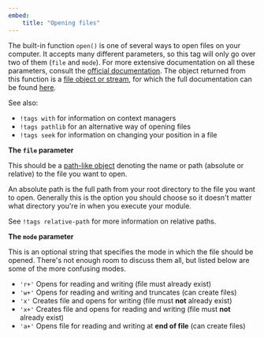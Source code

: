 ```yaml
---
embed:
    title: "Opening files"
---
```

The built-in function `open()` is one of several ways to open files on your computer. It accepts many different parameters, so this tag will only go over two of them (`file` and `mode`). For more extensive documentation on all these parameters, consult the [official documentation](https://docs.python.org/3/library/functions.html#open). The object returned from this function is a [file object or stream](https://docs.python.org/3/glossary.html#term-file-object), for which the full documentation can be found [here](https://docs.python.org/3/library/io.html#io.TextIOBase).

See also:  
- `!tags with` for information on context managers  
- `!tags pathlib` for an alternative way of opening files  
- `!tags seek` for information on changing your position in a file  

**The `file` parameter**

This should be a [path-like object](https://docs.python.org/3/glossary.html#term-path-like-object) denoting the name or path (absolute or relative) to the file you want to open.

An absolute path is the full path from your root directory to the file you want to open. Generally this is the option you should choose so it doesn't matter what directory you're in when you execute your module.

See `!tags relative-path` for more information on relative paths.

**The `mode` parameter**

This is an optional string that specifies the mode in which the file should be opened. There's not enough room to discuss them all, but listed below are some of the more confusing modes.

- `'r+'` Opens for reading and writing (file must already exist)
- `'w+'` Opens for reading and writing and truncates (can create files)
- `'x'` Creates file and opens for writing (file must **not** already exist)
- `'x+'` Creates file and opens for reading and writing (file must **not** already exist)
- `'a+'` Opens file for reading and writing at **end of file** (can create files)
